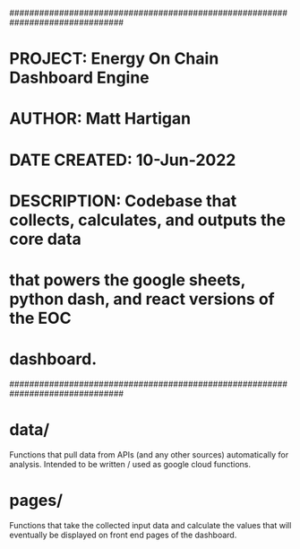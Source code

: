 ###############################################################################
# PROJECT: Energy On Chain Dashboard Engine
# AUTHOR: Matt Hartigan
# DATE CREATED: 10-Jun-2022
# DESCRIPTION: Codebase that collects, calculates, and outputs the core data
# that powers the google sheets, python dash, and react versions of the EOC
# dashboard.
###############################################################################

# data/
Functions that pull data from APIs (and any other sources) automatically
for analysis. Intended to be written / used as google cloud functions.

# pages/
Functions that take the collected input data and calculate the values that will
eventually be displayed on front end pages of the dashboard.

